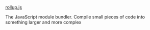 [rollup.js](https://rollupjs.org/)

The JavaScript module bundler. Compile small pieces of code into something larger and more complex